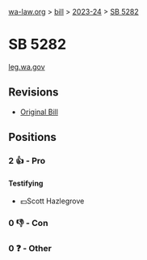 [wa-law.org](/) > [bill](/bill/) > [2023-24](/bill/2023-24/) > [SB 5282](/bill/2023-24/sb/5282/)

# SB 5282
[leg.wa.gov](https://app.leg.wa.gov/billsummary?BillNumber=5282&Year=2023&Initiative=false)

## Revisions
* [Original Bill](1/)

## Positions
### 2 👍 - Pro
#### Testifying
* 💵Scott Hazlegrove

### 0 👎 - Con

### 0 ❓ - Other
